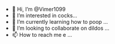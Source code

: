 - 👋 Hi, I’m @Vimer1099
- 👀 I’m interested in cocks...
- 🌱 I’m currently learning how to poop ...
- 💞️ I’m looking to collaborate on dildos ...
- 📫 How to reach me e ...

<!---
Vimer1099/Vimer1099 is a ✨ special ✨ repository because its `README.md` (this file) appears on your GitHub profile.
You can click the Preview link to take a look at your changes.
--->
